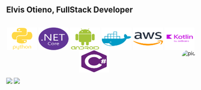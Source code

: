 ## Elvis Otieno, FullStack Developer
<!--div align="center">
  <a href="https://github.com/otienoelvis">
  <img height="180em" src="https://github-readme-stats.vercel.app/api?username=otienoelvis&show_icons=true&theme=dracula&include_all_commits=true&count_private=true"/>
  <img height="180em" src="https://github-readme-stats.vercel.app/api/top-langs/?username=otienoelvis&layout=compact&langs_count=7&theme=dracula"/>
</div-->
<div align="center" style="display: inline_block"><br>
  <img align="center" alt="Python" height="60" width="80" src="https://raw.githubusercontent.com/devicons/devicon/master/icons/python/python-plain-wordmark.svg">
  <img align="center" alt="DotNet" height="60" width="80"  src="https://raw.githubusercontent.com/devicons/devicon/master/icons/dotnetcore/dotnetcore-original.svg">
  <img align="center" alt="Android" height="60" width="80"  src="https://raw.githubusercontent.com/devicons/devicon/master/icons/android/android-plain-wordmark.svg">
  <img align="center" alt="Docker" height="60" width="80"  src="https://raw.githubusercontent.com/devicons/devicon/master/icons/docker/docker-plain.svg">
  <img align="center" alt="Amazon" height="60" width="80"  src="https://raw.githubusercontent.com/devicons/devicon/master/icons/amazonwebservices/amazonwebservices-original-wordmark.svg">
  <img align="center" alt="Kotlin" height="60" width="80"  src="https://raw.githubusercontent.com/devicons/devicon/master/icons/kotlin/kotlin-plain-wordmark.svg">
  <img align="center" alt="Csharp" height="60" width="80"  src="https://raw.githubusercontent.com/devicons/devicon/master/icons/csharp/csharp-plain.svg">
  <img align="right" alt="pic" height="150" style="border-radius:50px;" src="https://pbs.twimg.com/media/Fhn-rkhXwAEqCi-?format=jpg&name=medium">
</div>
  
 
<div> 


  <a href = "mailto:otienoelvis8@gmail.com"><img src="https://img.shields.io/badge/-Gmail-%23333?style=for-the-badge&logo=gmail&logoColor=white" target="_blank"></a>
  <a href="https://www.linkedin.com/in/elvisotieno/" target="_blank"><img src="https://img.shields.io/badge/-LinkedIn-%230077B5?style=for-the-badge&logo=linkedin&logoColor=white" target="_blank"></a> 
   
 
</div>
